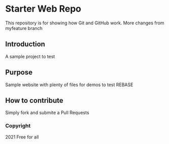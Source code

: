 # Starter Web Repo

This repository is for showing how Git and GitHub work. More changes from myfeature branch

## Introduction
A sample project to test

## Purpose

Sample website with plenty of files for demos to test REBASE

## How to contribute
Simply fork and submite a Pull Requests

### Copyright
2021 Free for all
